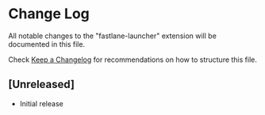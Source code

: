 # Change Log

All notable changes to the "fastlane-launcher" extension will be documented in this file.

Check [Keep a Changelog](http://keepachangelog.com/) for recommendations on how to structure this file.

## [Unreleased]

- Initial release